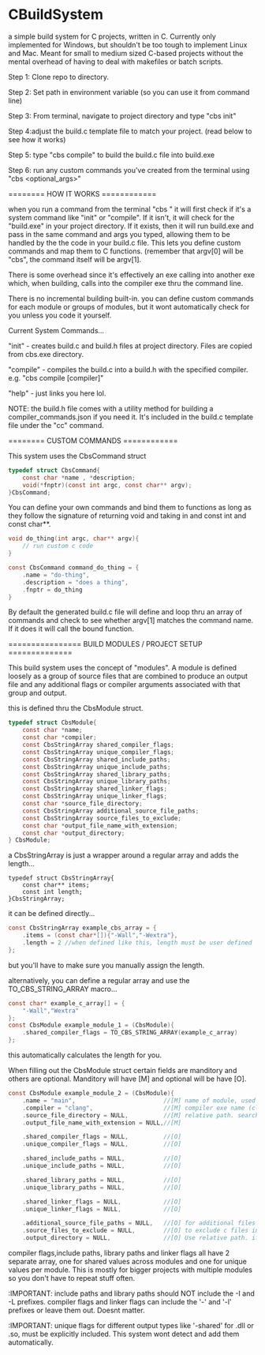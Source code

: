 # CBuildSystem
a simple build system for C projects, written in C. Currently only implemented for Windows, but shouldn't be too tough to implement Linux and Mac. Meant for small to medium sized C-based projects without the mental overhead of having to deal with makefiles or batch scripts.

Step 1: Clone repo to directory.

Step 2: Set path in environment variable (so you can use it from command line)

Step 3: From terminal, navigate to project directory and type "cbs init"

Step 4:adjust the build.c template file to match your project. (read below to see how it works)

Step 5: type "cbs compile" to build the build.c file into build.exe

Step 6: run any custom commands you've created from the terminal using "cbs <command> <optional_args>"

======== HOW IT WORKS ============

when you run a command from the terminal "cbs <command> <additional args>" it will first check if it's a system command like "init" or "compile". If it isn't, it will check for the "build.exe" in your project directory. If it exists, then it will run build.exe and pass in the same command and args you typed, allowing them to be handled by the the code in your build.c file. This lets you define custom commands and map them to C functions. (remember that argv[0] will be "cbs", the command itself will be argv[1].

There is some overhead since it's effectively an exe calling into another exe which, when building, calls into the compiler exe thru the command line.

There is no incremental building built-in. you can define custom commands for each module or groups of modules, but it wont automatically check for you unless you code it yourself.

Current System Commands...

"init" - creates build.c and build.h files at project directory. Files are copied from cbs.exe directory.

"compile" - compiles the build.c into a build.h with the specified compiler. e.g. "cbs compile [compiler]"

"help" - just links you here lol.


NOTE: the build.h file comes with a utility method for building a compiler_commands.json if you need it. It's included in the build.c template file under the "cc" command.


======== CUSTOM COMMANDS ============

This system uses the CbsCommand struct
```c
typedef struct CbsCommand{
    const char *name , *description;
    void(*fnptr)(const int argc, const char** argv);
}CbsCommand;
```

You can define your own commands and  bind them to functions as long as they follow the signature of returning void and taking in and const int and const char**. 

```c
void do_thing(int argc, char** argv){
    // run custom c code
}

const CbsCommand command_do_thing = {
    .name = "do-thing",
    .description = "does a thing",
    .fnptr = do_thing
}
```

By default the generated build.c file will define and loop thru an array of commands and check to see whether argv[1] matches the command name. If it does it will call the bound function. 

================ BUILD MODULES / PROJECT SETUP ==============

This build system uses the concept of "modules". A module is defined loosely as a group of source files that are combined to produce an output file and any additional flags or compiler arguments associated with that group and output.

this is defined thru the CbsModule struct.
```c
typedef struct CbsModule{
    const char *name;
    const char *compiler;
    const CbsStringArray shared_compiler_flags;
    const CbsStringArray unique_compiler_flags;
    const CbsStringArray shared_include_paths;
    const CbsStringArray unique_include_paths;
    const CbsStringArray shared_library_paths;
    const CbsStringArray unique_library_paths;
    const CbsStringArray shared_linker_flags;
    const CbsStringArray unique_linker_flags;
    const char *source_file_directory;
    const CbsStringArray additional_source_file_paths;
    const CbsStringArray source_files_to_exclude;
    const char *output_file_name_with_extension;
    const char *output_directory;
} CbsModule;
```
a CbsStringArray is just a wrapper around a regular array and adds the length...
```
typedef struct CbsStringArray{
    const char** items;
    const int length;
}CbsStringArray;
```
it can be defined directly...
```c
const CbsStringArray example_cbs_array = {
    .items = (const char*[]){"-Wall","-Wextra"},
    .length = 2 //when defined like this, length must be user defined
};
```
but you'll have to make sure you manually assign the length.

alternatively, you can define a regular array and use the TO_CBS_STRING_ARRAY macro...
```c
const char* example_c_array[] = {
    "-Wall","Wextra"
};
const CbsModule example_module_1 = (CbsModule){
    .shared_compiler_flags = TO_CBS_STRING_ARRAY(example_c_array)
};
```
this automatically calculates the length for you.

When filling out the CbsModule struct certain fields are manditory and others are optional. 
Manditory will have [M] and optional will be have [O].

```c
const CbsModule example_module_2 = (CbsModule){
    .name = "main",                         //[M] name of module, used as id
    .compiler = "clang",                    //[M] compiler exe name (clang, gcc, cl, etc)
    .source_file_directory = NULL,          //[M] relative path. searches recursively in all subfolders
    .output_file_name_with_extension = NULL,//[M]

    .shared_compiler_flags = NULL,          //[O]
    .unique_compiler_flags = NULL,          //[O]

    .shared_include_paths = NULL,           //[O]
    .unique_include_paths = NULL,           //[O]

    .shared_library_paths = NULL,           //[O]
    .unique_library_paths = NULL,           //[O]

    .shared_linker_flags = NULL,            //[O]
    .unique_linker_flags = NULL,            //[O]

    .additional_source_file_paths = NULL,   //[O] for additional files that arent in src folder. absolute paths.
    .source_files_to_exclude = NULL,        //[O] to exclude c files in source folder, just file names with extension
    .output_directory = NULL,               //[O] Use relative path. if null, its the root directory.
```

compiler flags,include paths, library paths and linker flags all have 2 separate array, one for shared values across modules and one for unique values per module. This is mostly for bigger projects with multiple modules so you don't have to repeat stuff often.

:IMPORTANT: include paths and library paths should NOT include the -I and -L prefixes.
compiler flags and linker flags can include the '-' and '-l' prefixes or leave them out. Doesnt matter.

:IMPORTANT: unique flags for different output types like '-shared' for .dll or .so, must be explicitly included. This system wont detect and add them automatically.


